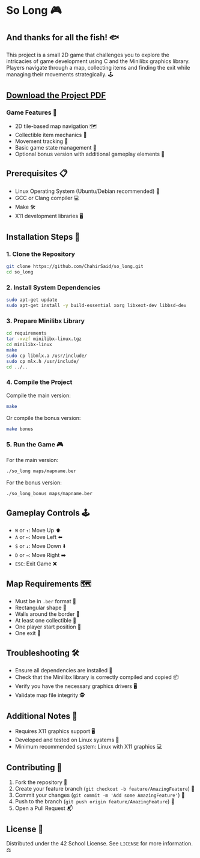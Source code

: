# So Long 🎮
## And thanks for all the fish! 🐟

This project is a small 2D game that challenges you to explore the intricacies of game development using C and the Minilibx graphics library. Players navigate through a map, collecting items and finding the exit while managing their movements strategically. 🕹️

## [Download the Project PDF](https://github.com/ChahirSaid/so_long/blob/main/so_long.pdf)

### Game Features 🌟
- 2D tile-based map navigation 🗺️
- Collectible item mechanics 🧩
- Movement tracking 🚶
- Basic game state management 🎲
- Optional bonus version with additional gameplay elements 🚀

## Prerequisites 📋
- Linux Operating System (Ubuntu/Debian recommended) 🐧
- GCC or Clang compiler 💻
- Make 🛠️
- X11 development libraries 🖥️

## Installation Steps 🔧

### 1. Clone the Repository
```bash
git clone https://github.com/ChahirSaid/so_long.git
cd so_long
```

### 2. Install System Dependencies
```bash
sudo apt-get update
sudo apt-get install -y build-essential xorg libxext-dev libbsd-dev
```

### 3. Prepare Minilibx Library
```bash
cd requirements
tar -xvzf minilibx-linux.tgz
cd minilibx-linux
make
sudo cp libmlx.a /usr/include/
sudo cp mlx.h /usr/include/
cd ../..
```

### 4. Compile the Project
Compile the main version:
```bash
make
```
Or compile the bonus version:
```bash
make bonus
```

### 5. Run the Game 🎮
For the main version:
```bash
./so_long maps/mapname.ber
```
For the bonus version:
```bash
./so_long_bonus maps/mapname.ber
```

## Gameplay Controls 🕹️
- `W` or `↑`: Move Up ⬆️
- `A` or `←`: Move Left ⬅️
- `S` or `↓`: Move Down ⬇️
- `D` or `→`: Move Right ➡️
- `ESC`: Exit Game ❌

## Map Requirements 🗺️
- Must be in `.ber` format 📄
- Rectangular shape 📐
- Walls around the border 🧱
- At least one collectible 💎
- One player start position 🏁
- One exit 🚪

## Troubleshooting 🛠️
- Ensure all dependencies are installed 🔌
- Check that the Minilibx library is correctly compiled and copied 📦
- Verify you have the necessary graphics drivers 🖥️
- Validate map file integrity 🕵️

## Additional Notes 📝
- Requires X11 graphics support 🖥️
- Developed and tested on Linux systems 🐧
- Minimum recommended system: Linux with X11 graphics 💻

## Contributing 🤝
1. Fork the repository 🍴
2. Create your feature branch (`git checkout -b feature/AmazingFeature`) 🌿
3. Commit your changes (`git commit -m 'Add some AmazingFeature'`) 💾
4. Push to the branch (`git push origin feature/AmazingFeature`) 🚀
5. Open a Pull Request 📬

## License 📄
Distributed under the 42 School License. See `LICENSE` for more information. ⚖️
